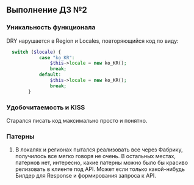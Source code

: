 ## Выполнение ДЗ №2
### Уникальность функционала

DRY нарушается в Region и Locales, повторяющийся код по виду: 
```php
  switch ($locale) {
            case "ko_KR":
                $this->locale = new ko_KR();
                break;
            default:
                $this->locale = new ko_KR();
                break;
        }
```
### Удобочитаемость и KISS
Старался писать код максимально просто и понятно.

### Патерны

1. В локалях и регионах пытался реализовать все через Фабрику, получилось все мягко говоря не очень.
В остальных местах, патернов нет, интересно, какие патерны можно было бы красиво релизовать в клиенте под API.
Может если только какой-нибудь Билдер для Response и формирования запроса к API.